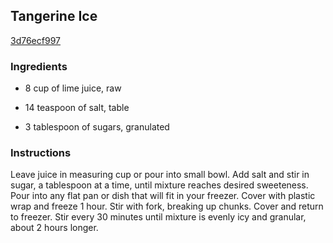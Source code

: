 ## Tangerine Ice

[3d76ecf997](http://www.food.com/recipe/tangerine-ice-376499)

### Ingredients

 - 8 cup of lime juice, raw

 - 14 teaspoon of salt, table

 - 3 tablespoon of sugars, granulated

### Instructions

Leave juice in measuring cup or pour into small bowl. Add salt and stir in sugar, a tablespoon at a time, until mixture reaches desired sweeteness. Pour into any flat pan or dish that will fit in your freezer. Cover with plastic wrap and freeze 1 hour. Stir with fork, breaking up chunks. Cover and return to freezer. Stir every 30 minutes until mixture is evenly icy and granular, about 2 hours longer.